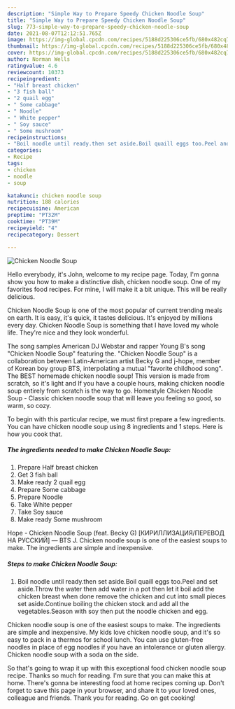 ```yaml
---
description: "Simple Way to Prepare Speedy Chicken Noodle Soup"
title: "Simple Way to Prepare Speedy Chicken Noodle Soup"
slug: 773-simple-way-to-prepare-speedy-chicken-noodle-soup
date: 2021-08-07T12:12:51.765Z
image: https://img-global.cpcdn.com/recipes/5188d225306ce5fb/680x482cq70/chicken-noodle-soup-recipe-main-photo.jpg
thumbnail: https://img-global.cpcdn.com/recipes/5188d225306ce5fb/680x482cq70/chicken-noodle-soup-recipe-main-photo.jpg
cover: https://img-global.cpcdn.com/recipes/5188d225306ce5fb/680x482cq70/chicken-noodle-soup-recipe-main-photo.jpg
author: Norman Wells
ratingvalue: 4.6
reviewcount: 10373
recipeingredient:
- "Half breast chicken"
- "3 fish ball"
- "2 quail egg"
- " Some cabbage"
- " Noodle"
- " White pepper"
- " Soy sauce"
- " Some mushroom"
recipeinstructions:
- "Boil noodle until ready.then set aside.Boil quaill eggs too.Peel and set aside.Throw the water then add water in a pot then let it boil add the chicken breast when done remove the chicken and cut into small pieces set aside.Continue boiling the chicken stock and add all the vegetables.Season with soy then put the noodle chicken and egg."
categories:
- Recipe
tags:
- chicken
- noodle
- soup

katakunci: chicken noodle soup 
nutrition: 188 calories
recipecuisine: American
preptime: "PT32M"
cooktime: "PT39M"
recipeyield: "4"
recipecategory: Dessert

---
```



![Chicken Noodle Soup](https://img-global.cpcdn.com/recipes/5188d225306ce5fb/680x482cq70/chicken-noodle-soup-recipe-main-photo.jpg)

Hello everybody, it's John, welcome to my recipe page. Today, I'm gonna show you how to make a distinctive dish, chicken noodle soup. One of my favorites food recipes. For mine, I will make it a bit unique. This will be really delicious.

Chicken Noodle Soup is one of the most popular of current trending meals on earth. It is easy, it's quick, it tastes delicious. It's enjoyed by millions every day. Chicken Noodle Soup is something that I have loved my whole life. They're nice and they look wonderful.

The song samples American DJ Webstar and rapper Young B&#39;s song &#34;Chicken Noodle Soup&#34; featuring the. &#34;Chicken Noodle Soup&#34; is a collaboration between Latin-American artist Becky G and j-hope, member of Korean boy group BTS, interpolating a mutual &#34;favorite childhood song&#34;. The BEST homemade chicken noodle soup! This version is made from scratch, so it&#39;s light and If you have a couple hours, making chicken noodle soup entirely from scratch is the way to go. Homestyle Chicken Noodle Soup - Classic chicken noodle soup that will leave you feeling so good, so warm, so cozy.


To begin with this particular recipe, we must first prepare a few ingredients. You can have chicken noodle soup using 8 ingredients and 1 steps. Here is how you cook that.

<!--inarticleads1-->

##### The ingredients needed to make Chicken Noodle Soup:

1. Prepare Half breast chicken
1. Get 3 fish ball
1. Make ready 2 quail egg
1. Prepare  Some cabbage
1. Prepare  Noodle
1. Take  White pepper
1. Take  Soy sauce
1. Make ready  Some mushroom


Hope - Chicken Noodle Soup (feat. Becky G) [КИРИЛЛИЗАЦИЯ/ПЕРЕВОД НА РУССКИЙ] — BTS J. Chicken noodle soup is one of the easiest soups to make. The ingredients are simple and inexpensive. 

<!--inarticleads2-->

##### Steps to make Chicken Noodle Soup:

1. Boil noodle until ready.then set aside.Boil quaill eggs too.Peel and set aside.Throw the water then add water in a pot then let it boil add the chicken breast when done remove the chicken and cut into small pieces set aside.Continue boiling the chicken stock and add all the vegetables.Season with soy then put the noodle chicken and egg.


Chicken noodle soup is one of the easiest soups to make. The ingredients are simple and inexpensive. My kids love chicken noodle soup, and it&#39;s so easy to pack in a thermos for school lunch. You can use gluten-free noodles in place of egg noodles if you have an intolerance or gluten allergy. Chicken noodle soup with a soda on the side. 

So that's going to wrap it up with this exceptional food chicken noodle soup recipe. Thanks so much for reading. I'm sure that you can make this at home. There's gonna be interesting food at home recipes coming up. Don't forget to save this page in your browser, and share it to your loved ones, colleague and friends. Thank you for reading. Go on get cooking!
